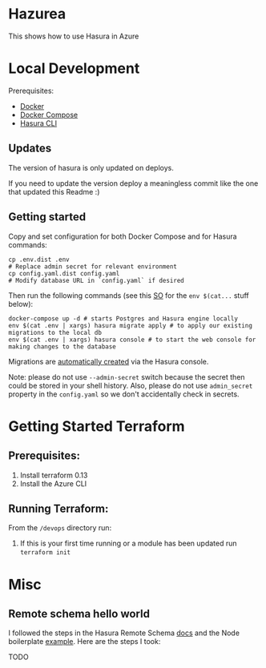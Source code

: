 # Hazurea

This shows how to use Hasura in Azure

# Local Development

Prerequisites:

- [Docker](https://docs.docker.com/install/)
- [Docker Compose](https://docs.docker.com/compose/install/)
- [Hasura CLI](https://docs.hasura.io/1.0/graphql/manual/hasura-cli/install-hasura-cli.html#install-hasura-cli)

## Updates

The version of hasura is only updated on deploys.

If you need to update the version deploy a meaningless commit like the one that updated this Readme :)

## Getting started

Copy and set configuration for both Docker Compose and for Hasura commands:
```
cp .env.dist .env
# Replace admin secret for relevant environment
cp config.yaml.dist config.yaml
# Modify database URL in `config.yaml` if desired
```
Then run the following commands (see this [SO](https://stackoverflow.com/a/20909045/34315) for the `env $(cat...` stuff below):
```
docker-compose up -d # starts Postgres and Hasura engine locally
env $(cat .env | xargs) hasura migrate apply # to apply our existing migrations to the local db
env $(cat .env | xargs) hasura console # to start the web console for making changes to the database
```

Migrations are [automatically created](https://docs.hasura.io/1.0/graphql/manual/migrations/existing-database.html#step-5-add-a-new-table-and-see-how-a-migration-is-added) via the Hasura console.

Note: please do not use `--admin-secret` switch because the secret then could be stored in your shell history. Also, please do not use `admin_secret` property in the `config.yaml` so we don't accidentally check in secrets.

# Getting Started Terraform

## Prerequisites:

1. Install terraform 0.13
1. Install the Azure CLI

## Running Terraform:

From the `/devops` directory run:
1. If this is your first time running or a module has been updated run `terraform init`

# Misc

## Remote schema hello world

I followed the steps in the Hasura Remote Schema [docs](https://docs.hasura.io/1.0/graphql/manual/remote-schemas/index.html) and the Node boilerplate [example](https://github.com/hasura/graphql-engine/tree/master/community/boilerplates/remote-schemas/aws-lambda/nodejs). Here are the steps I took:

TODO

